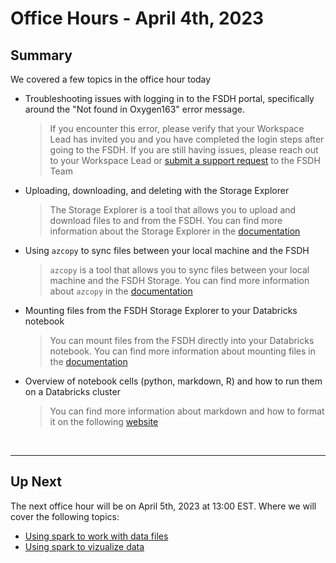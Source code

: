 # Office Hours - April 4th, 2023

## Summary

We covered a few topics in the office hour today

- Troubleshooting issues with logging in to the FSDH portal, specifically around the "Not found in Oxygen163" error message.

  > If you encounter this error, please verify that your Workspace Lead has invited you and you have completed the login steps after going to the FSDH. If you are still having issues, please reach out to your Workspace Lead or [submit a support request](https://forms.office.com/pages/responsepage.aspx?id=lMFb0L-U1kquLh2w8uOPXhksOXzZ73RCp9fVTz4vTU5UNTc1U00yNVUxWVg4SkJGMFVHN1RCTTdQRS4u) to the FSDH Team

- Uploading, downloading, and deleting with the Storage Explorer

  > The Storage Explorer is a tool that allows you to upload and download files to and from the FSDH. You can find more information about the Storage Explorer in the [documentation](https://federal-science-datahub.canada.ca/resources/113d3041-e2a6-4043-8f83-2d2bdb0639c5)

- Using `azcopy` to sync files between your local machine and the FSDH

  > `azcopy` is a tool that allows you to sync files between your local machine and the FSDH Storage. You can find more information about `azcopy` in the [documentation](https://federal-science-datahub.canada.ca/resources/5a6b42aa-d48a-4e04-8383-751699273d7e)

- Mounting files from the FSDH Storage Explorer to your Databricks notebook

  > You can mount files from the FSDH directly into your Databricks notebook. You can find more information about mounting files in the [documentation](https://federal-science-datahub.canada.ca/resources/24e0b610-5d4d-46b2-99df-73e847abd630)

- Overview of notebook cells (python, markdown, R) and how to run them on a Databricks cluster
  > You can find more information about markdown and how to format it on the following [website](https://www.markdownguide.org/basic-syntax/)

<br>

---

## Up Next

The next office hour will be on April 5th, 2023 at 13:00 EST. Where we will cover the following topics:

- [Using spark to work with data files](https://learn.microsoft.com/en-us/training/modules/use-apache-spark-azure-databricks/05-write-spark-code)
- [Using spark to vizualize data](https://learn.microsoft.com/en-us/training/modules/use-apache-spark-azure-databricks/06-visualize-spark-data)
